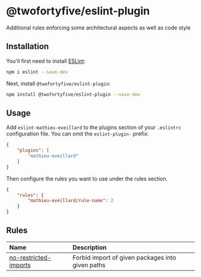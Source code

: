 # @twofortyfive/eslint-plugin

Additional rules enforcing some architectural aspects as well as code style

## Installation

You'll first need to install [ESLint](https://eslint.org/):

```sh
npm i eslint --save-dev
```

Next, install `@twofortyfive/eslint-plugin`:

```sh
npm install @twofortyfive/eslint-plugin --save-dev
```

## Usage

Add `eslint-mathieu-eveillard` to the plugins section of your `.eslintrc` configuration file. You can omit the `eslint-plugin-` prefix:

```json
{
    "plugins": [
        "mathieu-eveillard"
    ]
}
```


Then configure the rules you want to use under the rules section.

```json
{
    "rules": {
        "mathieu-eveillard/rule-name": 2
    }
}
```

## Rules

<!-- begin auto-generated rules list -->

| Name                                                         | Description                                      |
| :----------------------------------------------------------- | :----------------------------------------------- |
| [no-restricted-imports](docs/rules/no-restricted-imports.md) | Forbid import of given packages into given paths |

<!-- end auto-generated rules list -->


